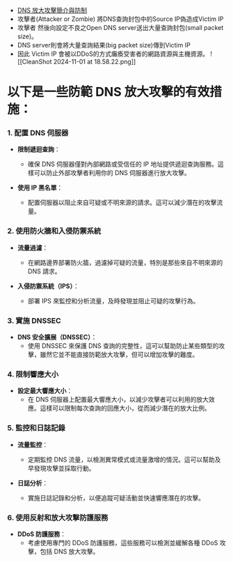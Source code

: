 - [DNS 放大攻擊簡介與防制](https://www.cc.ntu.edu.tw/chinese/epaper/0028/20140320_2808.html)
- 攻擊者(Attacker or Zombie) 將DNS查詢封包中的Source IP偽造成Victim IP
- 攻擊者 然後向設定不良之Open DNS server送出大量查詢封包(small packet size)。
- DNS server則會將大量查詢結果(big packet size)傳到Victim IP
- 因此 Victim IP 會被以DDoS的方式癱瘓受害者的網路資源與主機資源。
![[CleanShot 2024-11-01 at 18.58.22.png]]


# 以下是一些防範 DNS 放大攻擊的有效措施：

### 1. 配置 DNS 伺服器

- **限制遞迴查詢**：
    
    - 確保 DNS 伺服器僅對內部網路或受信任的 IP 地址提供遞迴查詢服務。這樣可以防止外部攻擊者利用你的 DNS 伺服器進行放大攻擊。
- **使用 IP 黑名單**：
    
    - 配置伺服器以阻止來自可疑或不明來源的請求。這可以減少潛在的攻擊流量。

### 2. 使用防火牆和入侵防禦系統

- **流量過濾**：
    
    - 在網路邊界部署防火牆，過濾掉可疑的流量，特別是那些來自不明來源的 DNS 請求。
- **入侵防禦系統（IPS）**：
    
    - 部署 IPS 來監控和分析流量，及時發現並阻止可疑的攻擊行為。

### 3. 實施 DNSSEC

- **DNS 安全擴展（DNSSEC）**：
    - 使用 DNSSEC 來保護 DNS 查詢的完整性，這可以幫助防止某些類型的攻擊，雖然它並不能直接防範放大攻擊，但可以增加攻擊的難度。

### 4. 限制響應大小

- **設定最大響應大小**：
    - 在 DNS 伺服器上配置最大響應大小，以減少攻擊者可以利用的放大效應。這樣可以限制每次查詢的回應大小，從而減少潛在的放大比例。

### 5. 監控和日誌記錄

- **流量監控**：
    
    - 定期監控 DNS 流量，以檢測異常模式或流量激增的情況。這可以幫助及早發現攻擊並採取行動。
- **日誌分析**：
    
    - 實施日誌記錄和分析，以便追蹤可疑活動並快速響應潛在的攻擊。

### 6. 使用反射和放大攻擊防護服務

- **DDoS 防護服務**：
    - 考慮使用專門的 DDoS 防護服務，這些服務可以檢測並緩解各種 DDoS 攻擊，包括 DNS 放大攻擊。